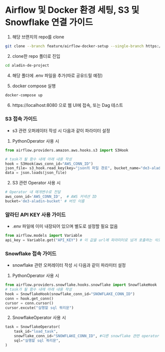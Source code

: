# Airflow 및 Docker 환경 세팅, S3 및 Snowflake 연결 가이드


1. 해당 브랜치의 repo를 clone
```bash
git clone --branch feature/airflow-docker-setup --single-branch https://github.com/Junoritto/aladin-de-project.git
```

2. clone한 repo 폴더로 진입
```bash
cd aladin-de-project
```

4. 해당 폴더에 .env 파일을 추가(따로 공유드릴 예정)

5. docker compose 실행
```bash
docker-compose up
```

6. https://localhost:8080 으로 웹 UI에 접속, 또는 Dag 테스트

### S3 접속 가이드
- s3 관련 오퍼레이터 작성 시 다음과 같이 파라미터 설정

1. PythonOperator 사용 시
```python
from airflow.providers.amazon.aws.hooks.s3 import S3Hook

# task가 될 함수 내에 아래 내용 작성
hook = S3Hook(aws_conn_id="AWS_CONN_ID")
json_file= s3_hook.read_key(key="json의 파일 경로", bucket_name="de3-aladin-bucket")
data = json.loads(json_file)
```

2. S3 관련 Operator 사용 시
```python
# Operator 내 매개변수로 전달
aws_conn_id='AWS_CONN_ID',  # AWS 커넥션 ID
bucket='de3-aladin-bucket' # 버킷 이름
```

### 알라딘 API KEY 사용 가이드
- .env 파일에 이미 내장되어 있으며 별도로 설정할 필요 없음

```python
from airflow.models import Variable
api_key = Variable.get("API_KEY") # 이 값을 url에 파라미터로 넘겨 호출하는 식으로 활용
```

### Snowflake 접속 가이드
- snowflake 관련 오퍼레이터 작성 시 다음과 같이 파라미터 설정

1. PythonOperator 사용 시
```python
from airflow.providers.snowflake.hooks.snowflake import SnowflakeHook
# task가 될 함수 내에 아래 내용 작성
hook = SnowflakeHook(snowflake_conn_id="SNOWFLAKE_CONN_ID")
conn = hook.get_conn()
cursor = conn.cursor()
cursor.excute("실행할 sql 쿼리문")
```

2. SnowflakeOperator 사용 시
```python
task = SnowflakeOperator(
    task_id="load_task",
    snowflake_conn_id="SNOWFLAKE_CONN_ID", #다른 snowflake 관련 operator에도 해당 매개변수를 적용
    sql="실행할 sql 쿼리문",
)
```